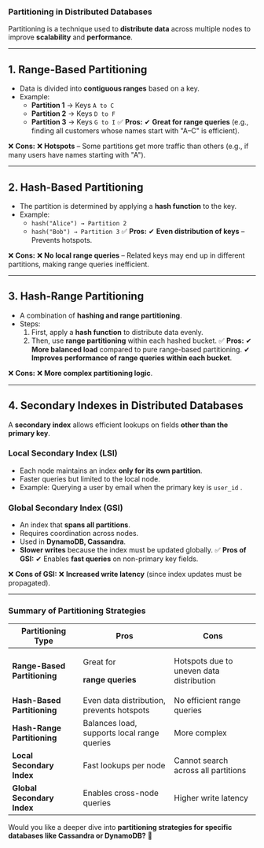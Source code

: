### **Partitioning in Distributed Databases**
Partitioning is a technique used to **distribute data** across multiple nodes to improve **scalability** and **performance**.

---

## **1. Range-Based Partitioning**
- Data is divided into **contiguous ranges** based on a key.
- Example:
    - **Partition 1** → Keys `A to C` 
    - **Partition 2** → Keys `D to F` 
    - **Partition 3** → Keys `G to I` 
✅ **Pros:**
 ✔ **Great for range queries** (e.g., finding all customers whose names start with "A–C" is efficient).

❌ **Cons:**
 ❌ **Hotspots** – Some partitions get more traffic than others (e.g., if many users have names starting with "A").

---

## **2. Hash-Based Partitioning**
- The partition is determined by applying a **hash function** to the key.
- Example:
    - `hash("Alice") → Partition 2` 
    - `hash("Bob") → Partition 3` 
✅ **Pros:**
 ✔ **Even distribution of keys** – Prevents hotspots.

❌ **Cons:**
 ❌ **No local range queries** – Related keys may end up in different partitions, making range queries inefficient.

---

## **3. Hash-Range Partitioning**
- A combination of **hashing and range partitioning**.
- Steps:
    1. First, apply a **hash function** to distribute data evenly.
    2. Then, use **range partitioning** within each hashed bucket.
✅ **Pros:**
 ✔ **More balanced load** compared to pure range-based partitioning.
 ✔ **Improves performance of range queries within each bucket**.

❌ **Cons:**
 ❌ **More complex partitioning logic**.

---

## **4. Secondary Indexes in Distributed Databases**
A **secondary index** allows efficient lookups on fields **other than the primary key**.

### **Local Secondary Index (LSI)**
- Each node maintains an index **only for its own partition**.
- Faster queries but limited to the local node.
- Example: Querying a user by email when the primary key is `user_id` .
### **Global Secondary Index (GSI)**
- An index that **spans all partitions**.
- Requires coordination across nodes.
- Used in **DynamoDB, Cassandra**.
- **Slower writes** because the index must be updated globally.
✅ **Pros of GSI:**
 ✔ Enables **fast queries** on non-primary key fields.

❌ **Cons of GSI:**
 ❌ **Increased write latency** (since index updates must be propagated).

---

### **Summary of Partitioning Strategies**
| **Partitioning Type** | **Pros** | **Cons** |
| ----- | ----- | ----- |
| **Range-Based Partitioning** | <p>Great for </p><p>**range queries**</p> | Hotspots due to uneven data distribution |
| **Hash-Based Partitioning** | Even data distribution, prevents hotspots | No efficient range queries |
| **Hash-Range Partitioning** | Balances load, supports local range queries | More complex |
| **Local Secondary Index** | Fast lookups per node | Cannot search across all partitions |
| **Global Secondary Index** | Enables cross-node queries | Higher write latency |
Would you like a deeper dive into **partitioning strategies for specific databases like Cassandra or DynamoDB?** 🚀

